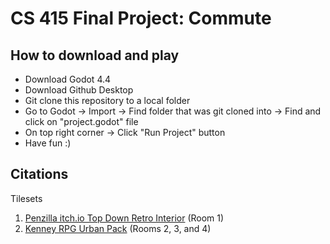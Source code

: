 # CS 415 Final Project: Commute

## How to download and play
- Download Godot 4.4
- Download Github Desktop
- Git clone this repository to a local folder
- Go to Godot -> Import -> Find folder that was git cloned into -> Find and click on "project.godot" file
- On top right corner -> Click "Run Project" button
- Have fun :)

## Citations
Tilesets
1. [Penzilla itch.io Top Down Retro Interior](https://penzilla.itch.io/top-down-retro-interior) (Room 1)
2. [Kenney RPG Urban Pack](https://kenney.nl/assets/rpg-urban-pack) (Rooms 2, 3, and 4)
